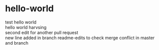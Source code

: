# hello-world
test hello world <br/>
hello world harvsing
<br/>
second edit for another pull request
<br/>
new line added in branch readme-edits to check merge conflict in master and branch
